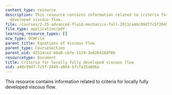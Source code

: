 ```yaml
---
content_type: resource
description: This resource contains information related to criteria for locally fully
  developed viscous flow.
file: /courses/2-25-advanced-fluid-mechanics-fall-2013/a40c99d77c5f2849a8645fcfa15a606a_MIT2_25F13_Criter_for_lo.pdf
file_type: application/pdf
learning_resource_types: []
ocw_type: OCWFile
parent_title: Equations of Viscous Flow
parent_type: CourseSection
parent_uid: d2514ce2-d6a0-cbfe-1129-3e826418df0b
resourcetype: Document
title: Criteria for locally fully developed viscous flow
uid: a40c99d7-7c5f-2849-a864-5fcfa15a606a
---
```

This resource contains information related to criteria for locally fully developed viscous flow.

